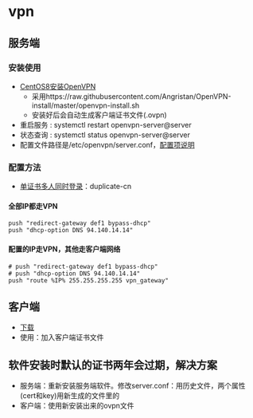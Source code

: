 # vpn
## 服务端
### 安装使用
* [CentOS8安装OpenVPN](https://blog.itnmg.net/2021/07/14/centos-8-openvpn/)
    * 采用https://raw.githubusercontent.com/Angristan/OpenVPN-install/master/openvpn-install.sh
    * 安装好后会自动生成客户端证书文件(.ovpn)
* 重启服务 : systemctl restart openvpn-server@server
* 状态查询 : systemctl status openvpn-server@server
* 配置文件路径是/etc/openvpn/server.conf，[配置项说明](http://blog.joylau.cn/2020/05/28/OpenVPN-Config/)

### 配置方法
* [单证书多人同时登录](http://www.99xyz.com/post/2021/11/39.html)：duplicate-cn
#### 全部IP都走VPN
```
push "redirect-gateway def1 bypass-dhcp"
push "dhcp-option DNS 94.140.14.14"
```
#### 配置的IP走VPN，其他走客户端网络
```
# push "redirect-gateway def1 bypass-dhcp"
# push "dhcp-option DNS 94.140.14.14"
push "route %IP% 255.255.255.255 vpn_gateway"
```

## 客户端
* [下载](https://openvpn.net/vpn-client/)
* 使用：加入客户端证书文件

## 软件安装时默认的证书两年会过期，解决方案
* 服务端：重新安装服务端软件。修改server.conf：用历史文件，两个属性(cert和key)用新生成的文件里的
* 客户端：使用新安装出来的ovpn文件